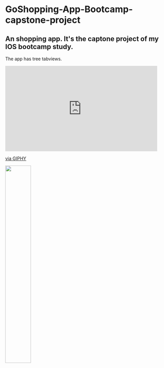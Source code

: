 # GoShopping-App-Bootcamp-capstone-project
An shopping app. It's the captone project of my IOS bootcamp study.
----
The app has tree tabviews.
<iframe src="https://giphy.com/embed/TXUSdFjJbL1Hz8b5nS" width="480" height="270" frameBorder="0" class="giphy-embed" allowFullScreen></iframe><p><a href="https://giphy.com/gifs/TXUSdFjJbL1Hz8b5nS">via GIPHY</a></p>
<img src="https://giphy.com/embed/TXUSdFjJbL1Hz8b5nS"  width=40% height=40%>
